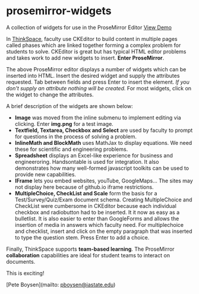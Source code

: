 # prosemirror-widgets
A collection of widgets for use in the ProseMirror Editor [View Demo](https://pboysen.github.io)

In [ThinkSpace](http://www.thinkspace.org), 
faculty use CKEditor to build content in multiple pages called phases which are 
linked together forming a complex problem for students to solve. CKEditor is great but has typical HTML editor problems and takes work to add new widgets to insert. **Enter ProseMirror**.

The above ProseMirror editor displays a number of widgets which can be inserted into HTML.  Insert the desired widget and supply the attributes requested. Tab between fields and press Enter to insert the element. *If you don't supply an attribute nothing will be created.* For most widgets, click on the widget to change the attributes.

A brief description of the widgets are shown below:

* **Image** was moved from the inline submenu to implement editing via clicking. Enter **img.png** for a test image.
* **Textfield, Textarea, Checkbox and Select** are used by faculty to prompt for questions in the process of solving a problem.
* **InlineMath and BlockMath** uses MathJax to display equations. We need these for scientific and engineering problems.
* **Spreadsheet** displays an Excel-like experience for business and engineeroring.  Handsontable is used for integration. It also demonstrates how many well-formed javascript toolkits can be used to provide new capabilities.
* **IFrame** lets you embed websites, youTube, GoogleMaps... The sites may not display here because of github.io iframe restrictions.
* **MultipleChoice, CheckList and Scale** form the basis for a Test/Survey/Quiz/Exam document schema. Creating MultipleChoice and CheckList were cumbersome in CKEditor because each individual checkbox and radiobutton had to be inserted. It it now as easy as a bulletlist.  It is also easier to enter than GoogleForms and allows the insertion of media in answers which faculty need. For multiplechoice and checklist, insert and click on the empty paragraph that was inserted to type the question stem.  Press Enter to add a choice.

Finally, ThinkSpace supports **team-based learning**.  The ProseMirror <strong>collaboration</strong> capabilities are 
ideal for student teams to interact on documents.

This is exciting!

[Pete Boysen](mailto: pboysen@iastate.edu)


